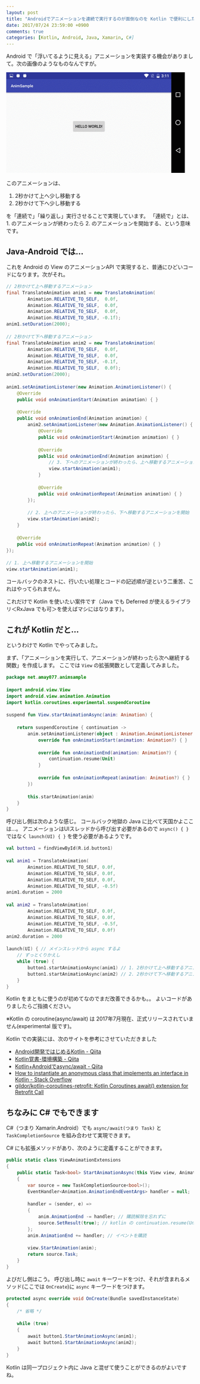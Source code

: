 ```yaml
---
layout: post
title: "Androidでアニメーションを連続で実行するのが面倒なのを Kotlin で便利にした話"
date: 2017/07/24 23:59:00 +0900
comments: true
categories: [Kotlin, Android, Java, Xamarin, C#]
---
```

Android で「浮いてるように見える」アニメーションを実装する機会がありまして。次の画像のようなものなんですが。
<!--more-->

![](/assets/images/posts/concat_animations_with_kotlin_01.gif)

このアニメーションは、

1. 2秒かけて上へ少し移動する
2. 2秒かけて下へ少し移動する

を「連続で」「繰り返し」実行させることで実現しています。
「連続で」とは、 1. のアニメーションが終わったら 2. のアニメーションを開始する、という意味です。

## Java-Android では…

これを Android の View のアニメーションAPI で実現すると、普通にひどいコードになります。次がそれ。

```Java
// 2秒かけて上へ移動するアニメーション
final TranslateAnimation anim1 = new TranslateAnimation(
        Animation.RELATIVE_TO_SELF,  0.0f,
        Animation.RELATIVE_TO_SELF,  0.0f,
        Animation.RELATIVE_TO_SELF,  0.0f,
        Animation.RELATIVE_TO_SELF, -0.1f);
anim1.setDuration(2000);

// 2秒かけて下へ移動するアニメーション
final TranslateAnimation anim2 = new TranslateAnimation(
        Animation.RELATIVE_TO_SELF,  0.0f,
        Animation.RELATIVE_TO_SELF,  0.0f,
        Animation.RELATIVE_TO_SELF, -0.1f,
        Animation.RELATIVE_TO_SELF,  0.0f);
anim2.setDuration(2000);

anim1.setAnimationListener(new Animation.AnimationListener() {
    @Override
    public void onAnimationStart(Animation animation) { }

    @Override
    public void onAnimationEnd(Animation animation) {
        anim2.setAnimationListener(new Animation.AnimationListener() {
            @Override
            public void onAnimationStart(Animation animation) { }

            @Override
            public void onAnimationEnd(Animation animation) {
                // 3. 下へのアニメーションが終わったら、上へ移動するアニメーションをまた開始
                view.startAnimation(anim1);
            }

            @Override
            public void onAnimationRepeat(Animation animation) { }
        });

        // 2. 上へのアニメーションが終わったら、下へ移動するアニメーションを開始
        view.startAnimation(anim2);
    }

    @Override
    public void onAnimationRepeat(Animation animation) { }
});

// 1. 上へ移動するアニメーションを開始
view.startAnimation(anim1);
```

コールバックのネストに、行いたい処理とコードの記述順が逆という二重苦、これはやってられません。

これだけで Kotlin を使いたい案件です（Java でも Deferred が使えるライブラリ＜RxJava でも可＞を使えばマシにはなります）。

## これが Kotlin だと…

というわけで Kotlin でやってみました。

まず、「アニメーションを実行して、アニメーションが終わったら次へ継続する関数」を作成します。
ここでは ``View`` の拡張関数として定義してみました。

```kotlin
package net.amay077.animsample

import android.view.View
import android.view.animation.Animation
import kotlin.coroutines.experimental.suspendCoroutine

suspend fun View.startAnimationAsync(anim: Animation) {

    return suspendCoroutine { continuation ->
        anim.setAnimationListener(object : Animation.AnimationListener {
            override fun onAnimationStart(animation: Animation?) { }

            override fun onAnimationEnd(animation: Animation?) {
                continuation.resume(Unit)
            }

            override fun onAnimationRepeat(animation: Animation?) { }
        })

        this.startAnimation(anim)
    }
}
```

呼び出し側は次のような感じ。
コールバック地獄の Java に比べて天国かよここは…。
アニメーションはUIスレッドから呼び出す必要があるので ``async() { }`` ではなく ``launch(UI) { }`` を使う必要があるようです。

```kotlin
val button1 = findViewById(R.id.button1)

val anim1 = TranslateAnimation(
        Animation.RELATIVE_TO_SELF, 0.0f,
        Animation.RELATIVE_TO_SELF, 0.0f,
        Animation.RELATIVE_TO_SELF, 0.0f,
        Animation.RELATIVE_TO_SELF, -0.5f)
anim1.duration = 2000

val anim2 = TranslateAnimation(
        Animation.RELATIVE_TO_SELF, 0.0f,
        Animation.RELATIVE_TO_SELF, 0.0f,
        Animation.RELATIVE_TO_SELF, -0.5f,
        Animation.RELATIVE_TO_SELF, 0.0f)
anim2.duration = 2000

launch(UI) { // メインスレッドから async するよ
    // ずっとくりかえし
    while (true) {
        button1.startAnimationAsync(anim1) // 1. 2秒かけて上へ移動するアニメーションを実行
        button1.startAnimationAsync(anim2) // 2. 2秒かけて下へ移動するアニメーションを実行
    }
}
```

Kotlin をまともに使うのが初めてなのでまだ改善できるかも。。
よいコードがありましたらご指摘ください。

※Kotlin の coroutine(async/await) は 2017年7月現在、正式リリースされていません(experimental 版です)。

Kotlin での実装には、次のサイトを参考にさせていただきました

* [Android開発ではじめるKotlin - Qiita](http://qiita.com/Kogarasi/items/4bd0a37763b057e9d796)
* [Kotlin覚書-環境構築 - Qiita](http://qiita.com/ke__kyukyun1828/items/c4c321650d888765140e)
* [Kotlin+Androidでasync/await - Qiita](http://qiita.com/k-kagurazaka@github/items/702c92bc3381af36db12)
* [How to instantiate an anonymous class that implements an interface in Kotlin - Stack Overflow](https://stackoverflow.com/questions/37805860/how-to-instantiate-an-anonymous-class-that-implements-an-interface-in-kotlin)
* [gildor/kotlin-coroutines-retrofit: Kotlin Coroutines await() extension for Retrofit Call](https://github.com/gildor/kotlin-coroutines-retrofit)

## ちなみに C# でもできます

C#（つまり Xamarin.Android）でも ``async/await(つまり Task)`` と ``TaskCompletionSource`` を組み合わせて実現できます。

C# にも拡張メソッドがあり、次のように定義することができます。

```C#
public static class ViewAnimationExtensions
{
    public static Task<bool> StartAnimationAsync(this View view, Animation anim)
    {
        var source = new TaskCompletionSource<bool>();
        EventHandler<Animation.AnimationEndEventArgs> handler = null;

        handler = (sender, e) =>
        {
            anim.AnimationEnd -= handler; // 購読解除を忘れずに
            source.SetResult(true); // kotlin の continuation.resume(Unit) にあたるトコ
        };
        anim.AnimationEnd += handler; // イベントを購読

        view.StartAnimation(anim);
        return source.Task;
    }
}
```

よびだし側はこう。
呼び出し時に ``await`` キーワードをつけ、それが含まれるメソッド(ここでは ``OnCreate``)に ``async`` キーワードをつけます。

```C#
protected async override void OnCreate(Bundle savedInstanceState)
{
    /* 省略 */

    while (true)
    {
        await button1.StartAnimationAsync(anim1);
        await button1.StartAnimationAsync(anim2);
    }
}
```

Kotlin は同一プロジェクト内に Java と混ぜて使うことができるのがよいですね。
